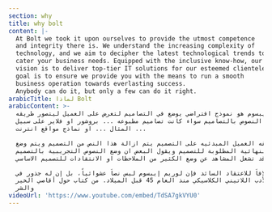 ```yaml
---
section: why
title: why bolt
content: |-
  At Bolt we took it upon ourselves to provide the utmost competence
  and integrity there is. We understand the increasing complexity of
  technology, and we aim to decipher the latest technological trends to
  cater your business needs. Equipped with the inclusive know-how, our
  vision is to deliver top-tier IT solutions for our esteemed clientele. Our
  goal is to ensure we provide you with the means to run a smooth
  business operation towards everlasting success.
  Anybody can do it, but only a few can do it right.
arabicTitle: لماذا Bolt
arabicContent: >-
  لوريم ايبسوم هو نموذج افتراضي يوضع في التصاميم لتعرض على العميل ليتصور طريقه
  وضع النصوص بالتصاميم سواء كانت تصاميم مطبوعه ... بروشور او فلاير على سبيل
  المثال ... او نماذج مواقع انترنت ...

  وعند موافقه العميل المبدئيه على التصميم يتم ازالة هذا النص من التصميم ويتم وضع
  النصوص النهائية المطلوبة للتصميم ويقول البعض ان وضع النصوص التجريبية بالتصميم
  قد تشغل المشاهد عن وضع الكثير من الملاحظات او الانتقادات للتصميم الاساسي.

  وخلافاَ للاعتقاد السائد فإن لوريم إيبسوم ليس نصاَ عشوائياً، بل إن له جذور في
  الأدب اللاتيني الكلاسيكي منذ العام 45 قبل الميلاد. من كتاب حول أقاصي الخير
  والشر
videoUrl: 'https://www.youtube.com/embed/TdSA7gkVYU0'
---
```


